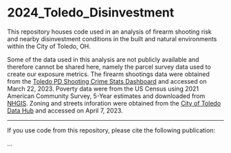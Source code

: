 # 2024_Toledo_Disinvestment

This repository houses code used in an analysis of firearm shooting risk and nearby disinvestment conditions in the built and natural environments within the City of Toledo, OH. 

Some of the data used in this analysis are not publicly available and therefore cannot be shared here, namely the parcel survey data used to create our exposure metrics. The firearm shootings data were obtained from the [Toledo PD Shooting Crime Stats Dashboard](https://police-transparency-toledopolice.hub.arcgis.com/pages/crime-stats) and accessed on March 22, 2023. Poverty data were from the US Census using 2021 American Community Survey, 5-Year estimates and downloaded from [NHGIS](https://www.nhgis.org/). Zoning and streets inforation were obtained from the [City of Toledo Data Hub](https://data.toledo.gov/) and accessed on April 7, 2023. 



----------------

If you use code from this repository, please cite the following publication:

...
